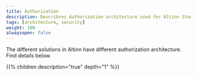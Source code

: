 ```yaml
---
title: Authorization
description: Describres Authorization architecture used for Altinn Studio, Altinn Apps and Altinn Platform
tags: [architecture, security]
weight: 100
alwaysopen: false
---
```


The different solutions in Altinn have different authorization architecture. 
Find details below. 

{{% children description="true" depth="1" %}}
